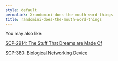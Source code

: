 ```yaml
---
style: default
permalink: Xrandomini-does-the-mouth-word-things
title: randomini-does-the-mouth-word-things
---
```

You may also like:

[SCP-2914: The Stuff That Dreams are Made Of](http://scp-wiki.net/scp-2914)

[SCP-380: Biological Networking Device](http://scp-wiki.net/scp-380)
